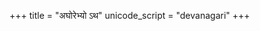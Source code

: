 +++
title = "अघोरेभ्यो ऽथ"
unicode_script = "devanagari"
+++

<div class="js_include" url="/vedAH/yajuH/taittirIyam/AraNyakam/vishvAsa-prastutiH/06/45_aghorebhyo_atha"  newLevelForH1="2" includeTitle="false"> </div>  
